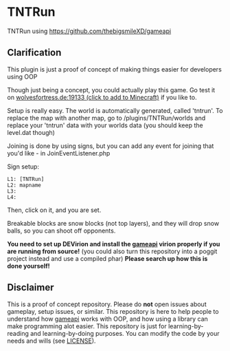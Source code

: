 # TNTRun
TNTRun using https://github.com/thebigsmileXD/gameapi
## Clarification
This plugin is just a proof of concept of making things easier for developers using OOP

Though just being a concept, you could actually play this game. Go test it on [wolvesfortress.de:19133 (click to add to Minecraft)](https://server.wolvesfortress.de/quickadd.php?game=1) if you like to.

Setup is really easy. The world is automatically generated, called 'tntrun'. To replace the map with another map, go to /plugins/TNTRun/worlds and replace your 'tntrun' data with your worlds data (you should keep the level.dat though)

Joining is done by using signs, but you can add any event for joining that you'd like - in JoinEventListener.php

Sign setup:
```
L1: [TNTRun]
L2: mapname
L3: 
L4: 
```
Then, click on it, and you are set.

Breakable blocks are snow blocks (not top layers), and they will drop snow balls, so you can shoot off opponents.

**You need to set up DEVirion and install the [gameapi](https://github.com/thebigsmileXD/gameapi) virion properly if you are running from source!**
(you could also turn this repository into a poggit project instead and use a compiled phar)
**Please search up how this is done yourself!**

## Disclaimer
This is a proof of concept repository. Please do **not** open issues about gameplay, setup issues, or similar. This repository is here to help people to understand how [gameapi](https://github.com/thebigsmileXD/gameapi) works with OOP, and how using a library can make programming alot easier. This repository is just for learning-by-reading and learning-by-doing purposes. You can modify the code by your needs and wills (see [LICENSE](https://github.com/thebigsmileXD/TNTRun/blob/master/LICENSE)).
